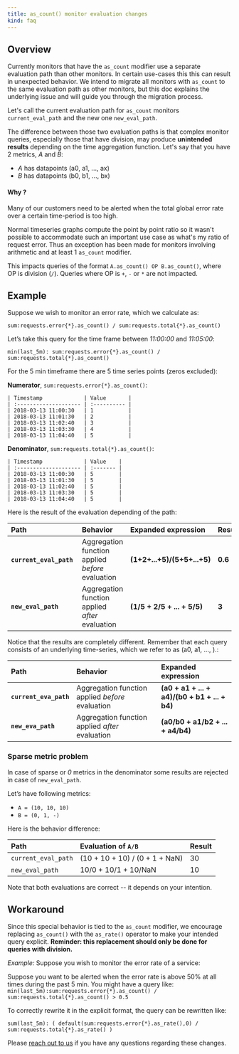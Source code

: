 ```yaml
---
title: as_count() monitor evaluation changes
kind: faq
---
```


## Overview

Currently monitors that have the `as_count` modifier use a separate evaluation path than other monitors. In certain use-cases this this can result in unexpected behavior. We intend to migrate all monitors with `as_count` to the same evaluation path as other monitors, but this doc explains the underlying issue and will guide you through the migration process.

Let's call the current evaluation path for `as_count` monitors `current_eval_path` and the new one `new_eval_path`.  

The difference between those two evaluation paths is that complex monitor queries, especially those that have division, may produce **unintended results** depending on the time aggregation function. Let's say that you have 2 metrics, *A* and *B*:

* *A* has datapoints (a0, a1, ..., ax)
* *B* has datapoints (b0, b1, ..., bx)

#### Why ?

Many of our customers need to be alerted when the total global error rate over a certain time-period is too high.

Normal timeseries graphs compute the point by point ratio so it wasn't possible to accommodate such an important use case as what's my ratio of request error. Thus an exception has been made for monitors involving arithmetic and at least 1 `as_count` modifier.

This impacts queries of the format `A.as_count() OP B.as_count()`, where OP is division (`/`). Queries where OP is `+`, `-` or `*` are not impacted.

## Example

Suppose we wish to monitor an error rate, which we calculate as:

`sum:requests.error{*}.as_count() / sum:requests.total{*}.as_count()`

Let’s take this query for the time frame between *11:00:00* and *11:05:00*:

`min(last_5m): sum:requests.error{*}.as_count() / sum:requests.total{*}.as_count()`   

For the 5 min timeframe there are 5 time series points (zeros excluded):

**Numerator**, `sum:requests.error{*}.as_count()`:

```
| Timestamp             | Value       |
| :-------------------- | :---------- |
| 2018-03-13 11:00:30   | 1           |
| 2018-03-13 11:01:30   | 2           |
| 2018-03-13 11:02:40   | 3           |
| 2018-03-13 11:03:30   | 4           |
| 2018-03-13 11:04:40   | 5           |
```

**Denominator**, `sum:requests.total{*}.as_count()`:

```
| Timestamp             | Value    |
| :-------------------- | :------- |
| 2018-03-13 11:00:30   | 5        |
| 2018-03-13 11:01:30   | 5        |
| 2018-03-13 11:02:40   | 5        |
| 2018-03-13 11:03:30   | 5        |
| 2018-03-13 11:04:40   | 5        |
```

Here is the result of the evaluation depending of the path:

| Path | Behavior | Expanded expression | Result|
|:--------|:--------|:-----|:-----|
|**`current_eval_path`** | Aggregation function applied *before* evaluation | **(1+2+...+5)/(5+5+...+5)** | **0.6**|
|**`new_eval_path`** | Aggregation function applied *after* evaluation|**(1/5 + 2/5 + ... + 5/5)**|**3**|

Notice that the results are completely different. Remember that each query consists of an underlying time-series, which we refer to as (a0, a1, ..., ).:

| Path | Behavior | Expanded expression |
|:--------|:--------|:--------|
|**`current_eva_path`** | Aggregation function applied *before* evaluation | **(a0 + a1 + ... + a4)/(b0 + b1 + ... + b4)** |
|**`new_eva_path`** | Aggregation function applied *after* evaluation |**(a0/b0 + a1/b2 + ... + a4/b4)**|


### Sparse metric problem

In case of sparse or *0* metrics in the denominator some results are rejected in case of `new_eval_path`.

Let’s have following metrics:

* `A = (10, 10, 10)`
* `B = (0, 1, -)`

Here is the behavior difference:

| Path | Evaluation of `A/B` | Result |
|:------|:------|:-------|
| `current_eval_path` | (10 + 10 + 10) / (0 + 1 + NaN) | 30 |
| `new_eval_path` | 10/0 + 10/1 + 10/NaN | 10 |

Note that both evaluations are correct -- it depends on your intention. 

## Workaround

Since this special behavior is tied to the `as_count` modifier, we encourage replacing `as_count()` with the `as_rate()` operator to make your intended query explicit. **Reminder: this replacement should only be done for queries with division.**

*Example:* Suppose you wish to monitor the error rate of a service:

Suppose you want to be alerted when the error rate is above 50% at all times during the past 5 min. You might have a query like:
`min(last_5m):sum:requests.error{*}.as_count() / sum:requests.total{*}.as_count() > 0.5 ` 

To correctly rewrite it in the explicit format, the query can be rewritten like:

`sum(last_5m): ( default(sum:requests.error{*}.as_rate(),0) / sum:requests.total{*}.as_rate() )`

Please [reach out to us][1] if you have any questions regarding these changes.

[1]: /help
